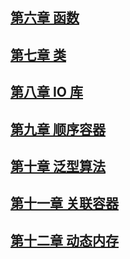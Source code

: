 

## [第六章 函数](https://github.com/dqxcj/C-Primer-answer/blob/main/chapter6/answer.md)

## [第七章 类](https://github.com/dqxcj/C-Primer-answer/blob/main/chapter7/answer.md)

## [第八章 IO 库](https://github.com/dqxcj/C-Primer-answer/blob/main/chapter8/answer.md)

## [第九章 顺序容器](https://github.com/dqxcj/C-Primer-answer/blob/main/chapter9/answer.md)

## [第十章 泛型算法](https://github.com/dqxcj/C-Primer-answer/blob/main/chapter10/answer.md)

## [第十一章 关联容器](https://github.com/dqxcj/C-Primer-answer/blob/main/chapter11/answer.md)

## [第十二章 动态内存](https://github.com/dqxcj/C-Primer-answer/blob/main/chapter12/answer.md)
